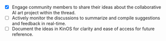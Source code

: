 - [x] Engage community members to share their ideas about the collaborative AI art project within the thread.
- [ ] Actively monitor the discussions to summarize and compile suggestions and feedback in real-time.
- [ ] Document the ideas in KinOS for clarity and ease of access for future reference.